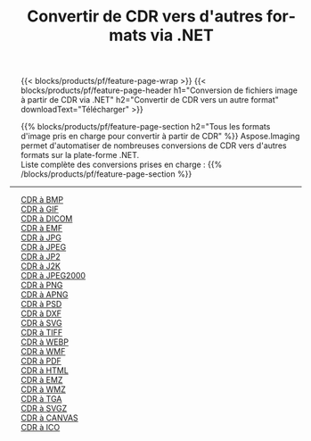 ﻿---
title: Convertir de CDR vers d'autres formats via .NET 
weight: 3920
url: /fr/net/conversion/from/cdr 
lang: fr
langdirlevel: 2
locales: zh-hans,ja,it,ru,de,es,fr,nl,id,lt,pl,pt,vi,tr,ko,zh-hant,ar,hi,th,sv,cs,uk,he
description: En utilisant Aspose.Imaging, vous pouvez facilement convertir de CDR vers un autre format
---

{{< blocks/products/pf/feature-page-wrap >}}
{{< blocks/products/pf/feature-page-header h1="Conversion de fichiers image à partir de CDR via .NET" h2="Convertir de CDR vers un autre format" downloadText="Télécharger" >}}


{{% blocks/products/pf/feature-page-section  h2="Tous les formats d'image pris en charge pour convertir à partir de CDR" %}}
Aspose.Imaging permet d'automatiser de nombreuses conversions de CDR vers d'autres formats sur la plate-forme .NET.
<br/>
Liste complète des conversions prises en charge :
{{% /blocks/products/pf/feature-page-section %}}
<div class="container-fluid productfamilypage bg-gray">
    <div class="convertypes bg-gray agp-content section">
        <div class="container">
		<hr style="margin-left:-20px;"/>
		<div class="row other-converters">
		    <div class='col-md-2 other-converter remove-lp remove-rp'><a href="/imaging/fr/net/conversion/cdr-to-bmp" >CDR à BMP</a></div><div class='col-md-2 other-converter remove-lp remove-rp'><a href="/imaging/fr/net/conversion/cdr-to-gif" >CDR à GIF</a></div><div class='col-md-2 other-converter remove-lp remove-rp'><a href="/imaging/fr/net/conversion/cdr-to-dicom" >CDR à DICOM</a></div><div class='col-md-2 other-converter remove-lp remove-rp'><a href="/imaging/fr/net/conversion/cdr-to-emf" >CDR à EMF</a></div><div class='col-md-2 other-converter remove-lp remove-rp'><a href="/imaging/fr/net/conversion/cdr-to-jpg" >CDR à JPG</a></div><div class='col-md-2 other-converter remove-lp remove-rp'><a href="/imaging/fr/net/conversion/cdr-to-jpeg" >CDR à JPEG</a></div><div class='col-md-2 other-converter remove-lp remove-rp'><a href="/imaging/fr/net/conversion/cdr-to-jp2" >CDR à JP2</a></div><div class='col-md-2 other-converter remove-lp remove-rp'><a href="/imaging/fr/net/conversion/cdr-to-j2k" >CDR à J2K</a></div><div class='col-md-2 other-converter remove-lp remove-rp'><a href="/imaging/fr/net/conversion/cdr-to-jpeg2000" >CDR à JPEG2000</a></div><div class='col-md-2 other-converter remove-lp remove-rp'><a href="/imaging/fr/net/conversion/cdr-to-png" >CDR à PNG</a></div><div class='col-md-2 other-converter remove-lp remove-rp'><a href="/imaging/fr/net/conversion/cdr-to-apng" >CDR à APNG</a></div><div class='col-md-2 other-converter remove-lp remove-rp'><a href="/imaging/fr/net/conversion/cdr-to-psd" >CDR à PSD</a></div><div class='col-md-2 other-converter remove-lp remove-rp'><a href="/imaging/fr/net/conversion/cdr-to-dxf" >CDR à DXF</a></div><div class='col-md-2 other-converter remove-lp remove-rp'><a href="/imaging/fr/net/conversion/cdr-to-svg" >CDR à SVG</a></div><div class='col-md-2 other-converter remove-lp remove-rp'><a href="/imaging/fr/net/conversion/cdr-to-tiff" >CDR à TIFF</a></div><div class='col-md-2 other-converter remove-lp remove-rp'><a href="/imaging/fr/net/conversion/cdr-to-webp" >CDR à WEBP</a></div><div class='col-md-2 other-converter remove-lp remove-rp'><a href="/imaging/fr/net/conversion/cdr-to-wmf" >CDR à WMF</a></div><div class='col-md-2 other-converter remove-lp remove-rp'><a href="/imaging/fr/net/conversion/cdr-to-pdf" >CDR à PDF</a></div><div class='col-md-2 other-converter remove-lp remove-rp'><a href="/imaging/fr/net/conversion/cdr-to-html" >CDR à HTML</a></div><div class='col-md-2 other-converter remove-lp remove-rp'><a href="/imaging/fr/net/conversion/cdr-to-emz" >CDR à EMZ</a></div><div class='col-md-2 other-converter remove-lp remove-rp'><a href="/imaging/fr/net/conversion/cdr-to-wmz" >CDR à WMZ</a></div><div class='col-md-2 other-converter remove-lp remove-rp'><a href="/imaging/fr/net/conversion/cdr-to-tga" >CDR à TGA</a></div><div class='col-md-2 other-converter remove-lp remove-rp'><a href="/imaging/fr/net/conversion/cdr-to-svgz" >CDR à SVGZ</a></div><div class='col-md-2 other-converter remove-lp remove-rp'><a href="/imaging/fr/net/conversion/cdr-to-canvas" >CDR à CANVAS</a></div><div class='col-md-2 other-converter remove-lp remove-rp'><a href="/imaging/fr/net/conversion/cdr-to-ico" >CDR à ICO</a></div>
                </div>
        </div>
    </div>
</div>
<br/>

